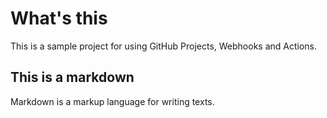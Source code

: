 # What's this
This is a sample project for using GitHub Projects, Webhooks and Actions.

## This is a markdown
Markdown is a markup language for writing texts.
